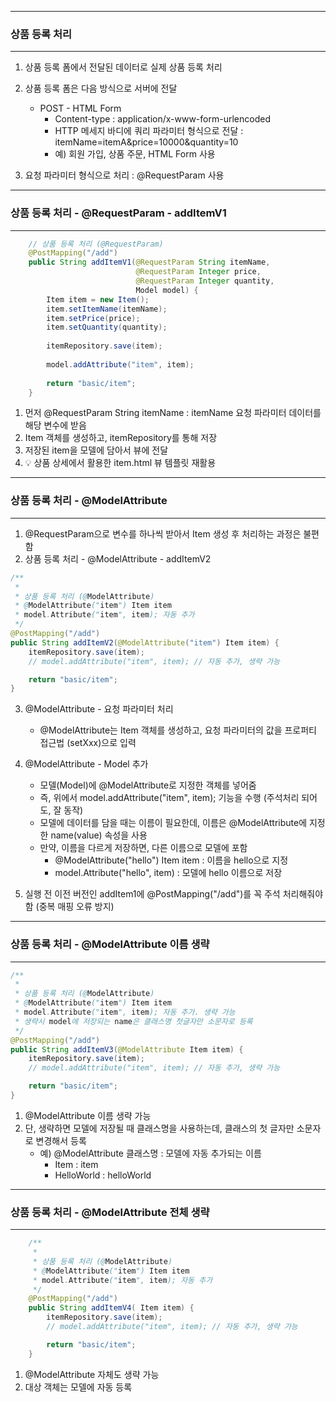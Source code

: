 -----
### 상품 등록 처리
-----
1. 상품 등록 폼에서 전달된 데이터로 실제 상품 등록 처리
2. 상품 등록 폼은 다음 방식으로 서버에 전달
   - POST - HTML Form
     + Content-type : application/x-www-form-urlencoded
     + HTTP 메세지 바디에 쿼리 파라미터 형식으로 전달 : itemName=itemA&price=10000&quantity=10
     + 예) 회원 가입, 상품 주문, HTML Form 사용

3. 요청 파라미터 형식으로 처리 : @RequestParam 사용

-----
### 상품 등록 처리 - @RequestParam - addItemV1
-----
```java
    // 상품 등록 처리 (@RequestParam)
    @PostMapping("/add")
    public String addItemV1(@RequestParam String itemName,
                            @RequestParam Integer price,
                            @RequestParam Integer quantity,
                            Model model) {
        Item item = new Item();
        item.setItemName(itemName);
        item.setPrice(price);
        item.setQuantity(quantity);
        
        itemRepository.save(item);
        
        model.addAttribute("item", item);
        
        return "basic/item";
    }
```

1. 먼저 @RequestParam String itemName : itemName 요청 파라미터 데이터를 해당 변수에 받음
2. Item 객체를 생성하고, itemRepository를 통해 저장
3. 저장된 item을 모델에 담아서 뷰에 전달
4. 💡 상품 상세에서 활용한 item.html 뷰 템플릿 재활용

-----
### 상품 등록 처리 - @ModelAttribute
-----
1. @RequestParam으로 변수를 하나씩 받아서 Item 생성 후 처리하는 과정은 불편함
2. 상품 등록 처리 - @ModelAttribute - addItemV2
```java
/**
 *
 * 상품 등록 처리 (@ModelAttribute)
 * @ModelAttribute("item") Item item
 * model.Attribute("item", item); 자동 추가
 */
@PostMapping("/add")
public String addItemV2(@ModelAttribute("item") Item item) {
    itemRepository.save(item);
    // model.addAttribute("item", item); // 자동 추가, 생략 가능

    return "basic/item";
}
```
3. @ModelAttribute - 요청 파라미터 처리
   - @ModelAttribute는 Item 객체를 생성하고, 요청 파라미터의 값을 프로퍼티 접근법 (setXxx)으로 입력

4. @ModelAttribute - Model 추가
   - 모델(Model)에 @ModelAttribute로 지정한 객체를 넣어줌
   - 즉, 위에서 model.addAttribute("item", item); 기능을 수행 (주석처리 되어도, 잘 동작)
   - 모델에 데이터를 담을 때는 이름이 필요한데, 이름은 @ModelAttribute에 지정한 name(value) 속성을 사용
   - 만약, 이름을 다르게 저장하면, 다른 이름으로 모델에 포함
     + @ModelAttribute("hello") Item item : 이름을 hello으로 지정
     + model.Attribute("hello", item) : 모델에 hello 이름으로 저장

5. 실행 전 이전 버전인 addItem1에 @PostMapping("/add")를 꼭 주석 처리해줘야 함 (중복 매핑 오류 방지)

-----
### 상품 등록 처리 - @ModelAttribute 이름 생략
-----
```java
/**
 *
 * 상품 등록 처리 (@ModelAttribute)
 * @ModelAttribute("item") Item item
 * model.Attribute("item", item); 자동 추가. 생략 가능
 * 생략시 model에 저장되는 name은 클래스명 첫글자만 소문자로 등록
 */
@PostMapping("/add")
public String addItemV3(@ModelAttribute Item item) {
    itemRepository.save(item);
    // model.addAttribute("item", item); // 자동 추가, 생략 가능

    return "basic/item";
}
```

1. @ModelAttribute 이름 생략 가능
2. 단, 생략하면 모델에 저장될 때 클래스명을 사용하는데, 클래스의 첫 글자만 소문자로 변경해서 등록
   - 예) @ModelAttribute 클래스명 : 모델에 자동 추가되는 이름
     + Item : item
     + HelloWorld : helloWorld

-----
### 상품 등록 처리 - @ModelAttribute 전체 생략
-----
```java
    /**
     *
     * 상품 등록 처리 (@ModelAttribute)
     * @ModelAttribute("item") Item item
     * model.Attribute("item", item); 자동 추가
     */
    @PostMapping("/add")
    public String addItemV4( Item item) {
        itemRepository.save(item);
        // model.addAttribute("item", item); // 자동 추가, 생략 가능

        return "basic/item";
    }
```
1. @ModelAttribute 자체도 생략 가능
2. 대상 객체는 모델에 자동 등록
 
